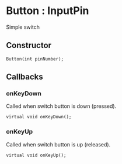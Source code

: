 # Button : InputPin

Simple switch

## Constructor

    Button(int pinNumber);

## Callbacks

### onKeyDown

Called when switch button is down (pressed).

    virtual void onKeyDown();

### onKeyUp

Called when switch button is up (released).

    virtual void onKeyUp();
